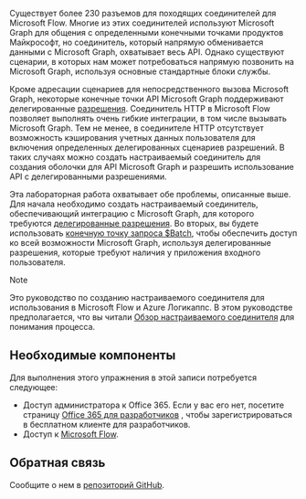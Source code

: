 <!-- markdownlint-disable MD002 MD041 -->

Существует более 230 разъемов для походящих соединителей для Microsoft Flow. Многие из этих соединителей используют Microsoft Graph для общения с определенными конечными точками продуктов Майкрософт, но соединитель, который напрямую обменивается данными с Microsoft Graph, охватывает весь API. Однако существуют сценарии, в которых нам может потребоваться напрямую позвонить на Microsoft Graph, используя основные стандартные блоки службы.

Кроме адресации сценариев для непосредственного вызова Microsoft Graph, некоторые конечные точки API Microsoft Graph поддерживают делегированные [разрешения](https://docs.microsoft.com/graph/permissions-reference). Соединитель HTTP в Microsoft Flow позволяет выполнять очень гибкие интеграции, в том числе вызывать Microsoft Graph. Тем не менее, в соединителе HTTP отсутствует возможность кэширования учетных данных пользователя для включения определенных делегированных сценариев разрешений. В таких случаях можно создать настраиваемый соединитель для создания оболочки для API Microsoft Graph и разрешить использование API с делегированными разрешениями.

Эта лабораторная работа охватывает обе проблемы, описанные выше. Для начала необходимо создать настраиваемый соединитель, обеспечивающий интеграцию с Microsoft Graph, для которого требуются [делегированные разрешения](https://docs.microsoft.com/graph/permissions-reference). Во вторых, вы будете использовать [конечную точку запроса $Batch](https://docs.microsoft.com/graph/json-batching), чтобы обеспечить доступ ко всей возможности Microsoft Graph, используя делегированные разрешения, которые требуют наличия у приложения входного пользователя.

> [!NOTE]
> Это руководство по созданию настраиваемого соединителя для использования в Microsoft Flow и Azure Логикаппс. В этом руководстве предполагается, что вы читали [Обзор настраиваемого соединителя](https://docs.microsoft.com/connectors/custom-connectors/) для понимания процесса.

## <a name="prerequisites"></a>Необходимые компоненты

Для выполнения этого упражнения в этой записи потребуется следующее:

- Доступ администратора к Office 365. Если у вас его нет, посетите страницу [Office 365 для разработчиков](https://developer.microsoft.com/office/dev-program) , чтобы зарегистрироваться в бесплатном клиенте для разработчиков.
- Доступ к [Microsoft Flow](https://flow.microsoft.com/).

## <a name="feedback"></a>Обратная связь

Сообщите о нем в [репозиторий GitHub](https://github.com/microsoftgraph/msgraph-training-microsoftflow).
